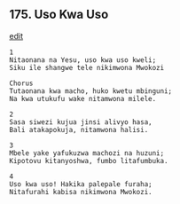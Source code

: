 ## 175. Uso Kwa Uso
[edit](https://docs.google.com/document/d/1O06xxxwnqa886sJbgQTZIMsanMD8k0Xy/edit?mode=html)




    1
    Nitaonana na Yesu, uso kwa uso kweli;
    Siku ile shangwe tele nikimwona Mwokozi

    Chorus
    Tutaonana kwa macho, huko kwetu mbinguni;
    Na kwa utukufu wake nitamwona milele.

    2
    Sasa siwezi kujua jinsi alivyo hasa,
    Bali atakapokuja, nitamwona halisi.

    3
    Mbele yake yafukuzwa machozi na huzuni;
    Kipotovu kitanyoshwa, fumbo litafumbuka.

    4
    Uso kwa uso! Hakika palepale furaha;
    Nitafurahi kabisa nikimwona Mwokozi.

